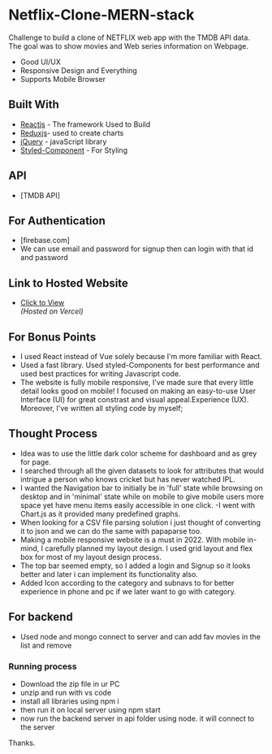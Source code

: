 # Netflix-Clone-MERN-stack

Challenge to build a clone of NETFLIX web app with the TMDB API data. The goal was to show movies and Web series information on Webpage.

  - Good UI/UX 
  - Responsive Design and Everything
  - Supports Mobile Browser

## Built With
  - [Reactjs](https://reactjs.org/) - The framework Used to Build
  - [Reduxjs](https://redux.js.org/ )- used to create charts
  - [jQuery](http://jquery.com) - javaScript library
  - [Styled-Component](https://styled-components.com/) - For Styling

## API
  - [TMDB API]  
  
## For Authentication
  - [firebase.com]
  - We can use email and password for signup then can login with that id and password
  
## Link to Hosted Website
  - [Click to View](https://netflix-clone-sachinkr7368.vercel.app/)  
  *(Hosted on Vercel)*

## For Bonus Points
  - I used React instead of Vue solely because I'm more familiar with React.
  - Used a fast library. Used styled-Components for best performance and used best practices for writing Javascript code. 
  - The website is fully mobile responsive, I've made sure that every little detail looks good on mobile! I focused on making an easy-to-use User Interface (UI) for great constrast and visual appeal.Experience (UX). Moreover, I've written all styling code by myself;
  
  
## Thought Process
  - Idea was to use the little dark color scheme  for dashboard and as grey for page.
  - I searched through all the given datasets to look for attributes that would intrigue a person who knows cricket but has never watched IPL. 
  - I wanted the Navigation bar to initially be in 'full' state while browsing on desktop and in 'minimal' state while on mobile to give mobile users more space yet       have menu items easily accessible in one click.
  -I went with Chart.js as it provided many predefined graphs.
  - When looking for a CSV file parsing solution i just thought of converting it to json and we can do the same with papaparse too.
  - Making a mobile responsive website is a must in 2022. With mobile in-mind, I carefully planned my layout design. I used grid layout and flex box for most of my         layout design process.
  - The top bar seemed empty, so I added a login and Signup so it looks better and later i can implement its functionality also.
  - Added Icon according to the category and subnavs to for better experience in phone and pc if we later want to go with category.
  
  ## For backend
  - Used node and mongo connect to server and can add fav movies in the list and remove
  
  ### Running process
   - Download the zip file in ur PC
   - unzip and run with vs code
   - install all libraries using  npm i
   - then run it on local server using npm start
   - now run the backend server in api folder using node.  it will connect to the server
   
   Thanks.

